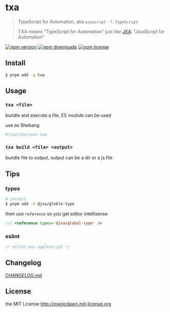 # txa

> TypeScript for Automation, aka `osascript -l TypeScript` <br />
>
> TXA means "TypeScript for Automation" just like [JXA](https://github.com/JXA-Cookbook/JXA-Cookbook/wiki): "JavaScript for Automation"

<!-- [![Build Status](https://img.shields.io/github/checks-status/magicdawn/txa/master?style=flat-square)](https://github.com/magicdawn/txa/actions/workflows/ci.yml) -->
<!-- [![Coverage Status](https://img.shields.io/codecov/c/github/magicdawn/txa.svg?style=flat-square)](https://codecov.io/gh/magicdawn/txa) -->

[![npm version](https://img.shields.io/npm/v/txa.svg?style=flat-square)](https://www.npmjs.com/package/txa)
[![npm downloads](https://img.shields.io/npm/dm/txa.svg?style=flat-square)](https://www.npmjs.com/package/txa)
[![npm license](https://img.shields.io/npm/l/txa.svg?style=flat-square)](http://magicdawn.mit-license.org)

## Install

```sh
$ pnpm add -g txa
```

## Usage

### `txa <file>`

bundle and execute a file, ES module can be used

use as Shebang

```ts
#!/usr/bin/env txa
```

### `txa build <file> <output>`

bundle file to output, output can be a dir or a js file

## Tips

### types

```sh
# install
$ pnpm add -D @jxa/globle-type
```

then use `reference` so you get editor intellisense

```ts
/// <reference types='@jxa/global-type' />
```

### eslint

```js
/* eslint-env applescript */
```

## Changelog

[CHANGELOG.md](CHANGELOG.md)

## License

the MIT License http://magicdawn.mit-license.org
